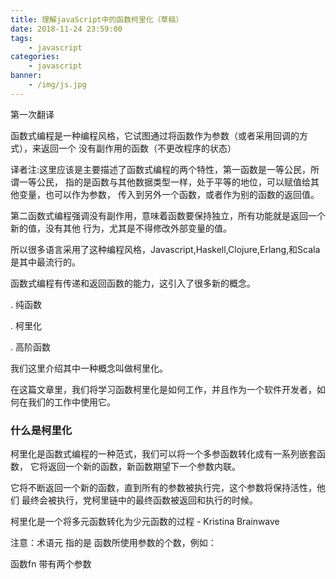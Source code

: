 ```yaml
---
title: 理解javaScript中的函数柯里化（草稿）
date: 2018-11-24 23:59:00
tags:
    - javascript
categories:
    - javascript
banner:
    - /img/js.jpg
---
```



第一次翻译

函数式编程是一种编程风格，它试图通过将函数作为参数（或者采用回调的方式），来返回一个
没有副作用的函数（不更改程序的状态）

>>>
译者注:这里应该是主要描述了函数式编程的两个特性，第一函数是一等公民，所谓一等公民，
指的是函数与其他数据类型一样，处于平等的地位，可以赋值给其他变量，也可以作为参数，
传入到另外一个函数，或者作为别的函数的返回值。

第二函数式编程强调没有副作用，意味着函数要保持独立，所有功能就是返回一个新的值，没有其他
行为，尤其是不得修改外部变量的值。
>>>

所以很多语言采用了这种编程风格，Javascript,Haskell,Clojure,Erlang,和Scala是其中最流行的。

函数式编程有传递和返回函数的能力，这引入了很多新的概念。

. 纯函数

. 柯里化

. 高阶函数

我们这里介绍其中一种概念叫做柯里化。

在这篇文章里，我们将学习函数柯里化是如何工作，并且作为一个软件开发者，如何在我们的工作中使用它。

### 什么是柯里化

柯里化是函数式编程的一种范式，我们可以将一个多参函数转化成有一系列嵌套函数，
它将返回一个新的函数，新函数期望下一个参数内联。

它将不断返回一个新的函数，直到所有的参数被执行完，这个参数将保持活性，他们
最终会被执行，党柯里链中的最终函数被返回和执行的时候。

柯里化是一个将多元函数转化为少元函数的过程 - Kristina Brainwave

注意：术语元 指的是 函数所使用参数的个数，例如：


函数fn 带有两个参数
























